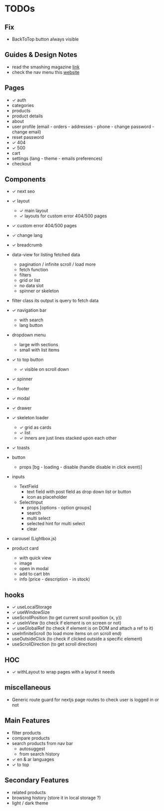 # TODOs

## Fix

- BackToTop button always visible

## Guides & Design Notes

- read the smashing magazine [link](https://www.smashingmagazine.com/2020/11/best-practices-ecommerce-ui-design/)
- check the nav menu this [website](https://webflow.com/ecommerce-ui-kit-prospero)

## Pages

- ✓ auth
- categories
- products
- product details
- about
- user profile (email - orders - addresses - phone - change password - change email)
- reset password
- ✓ 404
- ✓ 500
- cart
- settings (lang - theme - emails preferences)
- checkout

## Components

- ✓ next seo

- ✓ layout
	- ✓ main layout
	- ✓ layouts for custom error 404/500 pages 

- ✓ custom error 404/500 pages

- ✓ change lang

- ✓ breadcrumb

- data-view for listing fetched data 
	- pagination / infinite scroll / load more
	- fetch function
	- filters
	- grid or list
	- no data slot
	- spinner or skeleton

- filter class its output is query to fetch data

- ✓ navigation bar
	- with search
	- lang button
	
- dropdown menu
  - large with sections
  - small with list items

- ✓ to top button
	- ✓ visible on scroll down

- ✓ spinner

- ✓ footer

- ✓ modal
- ✓ drawer

- ✓ skeleton loader
	- ✓ grid as cards
	- ✓ list
	- ✓ inners are just lines stacked upon each other
	
- ✓ toasts

- button
  - props [bg - loading - disable (handle disable in click event)]
	
- inputs
  - TextField
    - text field with post field as drop down list or button
    - icon as placeholder
  - SelectInput
    - props [options - option groups]
    - search
    - multi select
    - selected hint for multi select
    - clear
		
- carousel (Lightbox.js)

- product card
  - with quick view
  - image
  - open in modal
  - add to cart btn
  - info (price - description - in stock)

## hooks

- ✓ useLocalStorage 
- ✓ useWindowSize
- useScrollPosition (to get current scroll position {x, y})
- ✓ useInView (to check if element is on screen or not)
- ✓ useGlobalRef (to check if element is on DOM and attach a ref to it)
- useInfiniteScroll (to load more items on on scroll end)
- useOutsideClick (to check if clicked outside a specific element)
- useScrollDirection (to get scroll direction)

## HOC

- ✓ withLayout to wrap pages with a layout it needs

## miscellaneous

- Generic route guard for nextjs page routes to check user is logged in or not

## Main Features

- filter products
- compare products
- search products from nav bar
	- autosuggest
	- from search history
- ✓ en & ar languages
- ✓ to top

## Secondary Features

- related products
- browsing history (store it in local storage ?)
- light / dark theme

